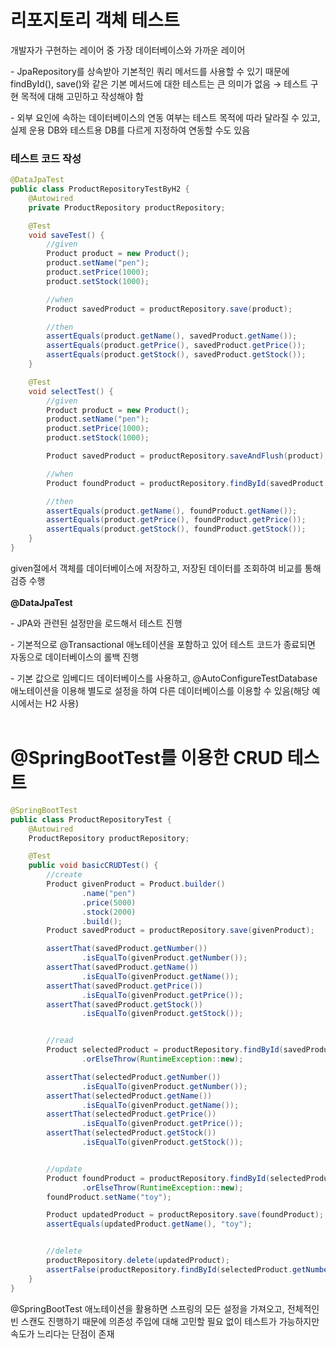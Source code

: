# 리포지토리 객체 테스트

개발자가 구현하는 레이어 중 가장 데이터베이스와 가까운 레이어

\- JpaRepository를 상속받아 기본적인 쿼리 메서드를 사용할 수 있기 때문에 findById(), save()와 같은 기본 메서드에 대한 테스트는 큰 의미가 없음 → 테스트 구현 목적에 대해 고민하고 작성해야 함

\- 외부 요인에 속하는 데이터베이스의 연동 여부는 테스트 목적에 따라 달라질 수 있고, 실제 운용 DB와 테스트용 DB를 다르게 지정하여 연동할 수도 있음

### 테스트 코드 작성

```java
@DataJpaTest
public class ProductRepositoryTestByH2 {
    @Autowired
    private ProductRepository productRepository;

    @Test
    void saveTest() {
        //given
        Product product = new Product();
        product.setName("pen");
        product.setPrice(1000);
        product.setStock(1000);

        //when
        Product savedProduct = productRepository.save(product);

        //then
        assertEquals(product.getName(), savedProduct.getName());
        assertEquals(product.getPrice(), savedProduct.getPrice());
        assertEquals(product.getStock(), savedProduct.getStock());
    }

    @Test
    void selectTest() {
        //given
        Product product = new Product();
        product.setName("pen");
        product.setPrice(1000);
        product.setStock(1000);

        Product savedProduct = productRepository.saveAndFlush(product);

        //when
        Product foundProduct = productRepository.findById(savedProduct.getNumber()).get();

        //then
        assertEquals(product.getName(), foundProduct.getName());
        assertEquals(product.getPrice(), foundProduct.getPrice());
        assertEquals(product.getStock(), foundProduct.getStock());
    }
}
```

given절에서 객체를 데이터베이스에 저장하고, 저장된 데이터를 조회하여 비교를 통해 검증 수행
<br><br>
**@DataJpaTest**

\- JPA와 관련된 설정만을 로드해서 테스트 진행

\- 기본적으로 @Transactional 애노테이션을 포함하고 있어 테스트 코드가 종료되면 자동으로 데이터베이스의 롤백 진행

\- 기본 값으로 임베디드 데이터베이스를 사용하고, @AutoConfigureTestDatabase 애노테이션을 이용해 별도로 설정을 하여 다른 데이터베이스를 이용할 수 있음(해당 예시에서는 H2 사용)
<br><br>
# @SpringBootTest를 이용한 CRUD 테스트

```java
@SpringBootTest
public class ProductRepositoryTest {
    @Autowired
    ProductRepository productRepository;

    @Test
    public void basicCRUDTest() {
        //create
        Product givenProduct = Product.builder()
                .name("pen")
                .price(5000)
                .stock(2000)
                .build();
        Product savedProduct = productRepository.save(givenProduct);

        assertThat(savedProduct.getNumber())
                .isEqualTo(givenProduct.getNumber());
        assertThat(savedProduct.getName())
                .isEqualTo(givenProduct.getName());
        assertThat(savedProduct.getPrice())
                .isEqualTo(givenProduct.getPrice());
        assertThat(savedProduct.getStock())
                .isEqualTo(givenProduct.getStock());


        //read
        Product selectedProduct = productRepository.findById(savedProduct.getNumber())
                .orElseThrow(RuntimeException::new);

        assertThat(selectedProduct.getNumber())
                .isEqualTo(givenProduct.getNumber());
        assertThat(selectedProduct.getName())
                .isEqualTo(givenProduct.getName());
        assertThat(selectedProduct.getPrice())
                .isEqualTo(givenProduct.getPrice());
        assertThat(selectedProduct.getStock())
                .isEqualTo(givenProduct.getStock());


        //update
        Product foundProduct = productRepository.findById(selectedProduct.getNumber())
                .orElseThrow(RuntimeException::new);
        foundProduct.setName("toy");

        Product updatedProduct = productRepository.save(foundProduct);
        assertEquals(updatedProduct.getName(), "toy");


        //delete
        productRepository.delete(updatedProduct);
        assertFalse(productRepository.findById(selectedProduct.getNumber()).isPresent());
    }
}
```

@SpringBootTest 애노테이션을 활용하면 스프링의 모든 설정을 가져오고, 전체적인 빈 스캔도 진행하기 때문에 의존성 주입에 대해 고민할 필요 없이 테스트가 가능하지만 속도가 느리다는 단점이 존재
